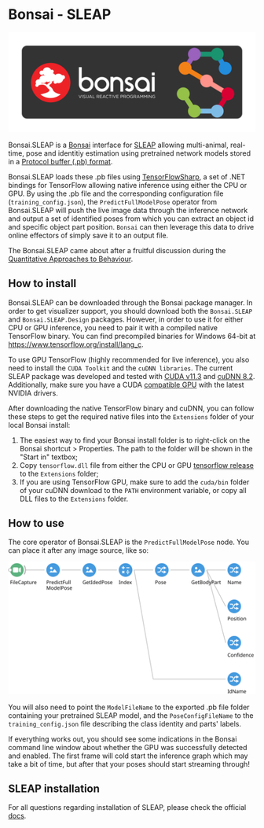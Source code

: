 # Bonsai - SLEAP
![logo](Resources/sleap-Bonsai-icon.svg)

Bonsai.SLEAP is a [Bonsai](https://bonsai-rx.org/) interface for [SLEAP](https://sleap.ai/) allowing multi-animal, real-time, pose and identitiy estimation using pretrained network models stored in a [Protocol buffer (.pb) format](https://developers.google.com/protocol-buffers/).

Bonsai.SLEAP loads these .pb files using [TensorFlowSharp](https://github.com/migueldeicaza/TensorFlowSharp), a set of .NET bindings for TensorFlow allowing native inference using either the CPU or GPU. By using the .pb file and the corresponding configuration file (`training_config.json`), the `PredictFullModelPose` operator from Bonsai.SLEAP will push the live image data through the inference network and output a set of identified poses from which you can extract an object id and specific object part position. `Bonsai` can then leverage this data to drive online effectors of simply save it to an output file.

The Bonsai.SLEAP came about after a fruitful discussion during the [Quantitative Approaches to Behaviour](http://cajal-training.org/on-site/qab2022).

## How to install

Bonsai.SLEAP can be downloaded through the Bonsai package manager. In order to get visualizer support, you should download both the `Bonsai.SLEAP` and `Bonsai.SLEAP.Design` packages. However, in order to use it for either CPU or GPU inference, you need to pair it with a compiled native TensorFlow binary. You can find precompiled binaries for Windows 64-bit at https://www.tensorflow.org/install/lang_c.

To use GPU TensorFlow (highly recommended for live inference), you also need to install the `CUDA Toolkit` and the `cuDNN libraries`. The current SLEAP package was developed and tested with [CUDA v11.3](https://developer.nvidia.com/cuda-11.3.0-download-archive) and [cuDNN 8.2](https://developer.nvidia.com/cudnn). Additionally, make sure you have a CUDA [compatible GPU](https://docs.nvidia.com/deploy/cuda-compatibility/index.html#support-hardware) with the latest NVIDIA drivers.

After downloading the native TensorFlow binary and cuDNN, you can follow these steps to get the required native files into the `Extensions` folder of your local Bonsai install:

1. The easiest way to find your Bonsai install folder is to right-click on the Bonsai shortcut > Properties. The path to the folder will be shown in the "Start in" textbox;
2. Copy `tensorflow.dll` file from either the CPU or GPU [tensorflow release](https://www.tensorflow.org/install/lang_c#download_and_extract) to the `Extensions` folder;
3. If you are using TensorFlow GPU, make sure to add the `cuda/bin` folder of your cuDNN download to the `PATH` environment variable, or copy all DLL files to the `Extensions` folder.

## How to use

The core operator of Bonsai.SLEAP is the `PredictFullModelPose` node. You can place it after any image source, like so:

![Bonsai_Pipeline](Resources/bonsai-pipeline.svg)

You will also need to point the `ModelFileName` to the exported .pb file folder containing your pretrained SLEAP model, and the `PoseConfigFileName` to the `training_config.json` file describing the class identity and parts' labels.

If everything works out, you should see some indications in the Bonsai command line window about whether the GPU was successfully detected and enabled. The first frame will cold start the inference graph which may take a bit of time, but after that your poses should start streaming through!


## SLEAP installation

For all questions regarding installation of SLEAP, please check the official [docs](https://sleap.ai/).